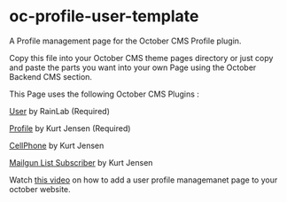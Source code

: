 # oc-profile-user-template
A Profile management page for the October CMS Profile plugin.

Copy this file into your October CMS theme pages directory or just copy and paste the parts you want into your own Page
using the October Backend CMS section.

This Page uses the following October CMS Plugins :

[User](http://octobercms.com/plugin/rainlab-user) by RainLab (Required)

[Profile](http://octobercms.com/plugin/kurtjensen-profile) by Kurt Jensen (Required)

[CellPhone](http://octobercms.com/plugin/kurtjensen-cellphone) by Kurt Jensen

[Mailgun List Subscriber](http://octobercms.com/plugin/kurtjensen-mailgun) by Kurt Jensen


Watch [this video](https://vimeo.com/122505195) on how to add a user profile managemanet page to your october website.
